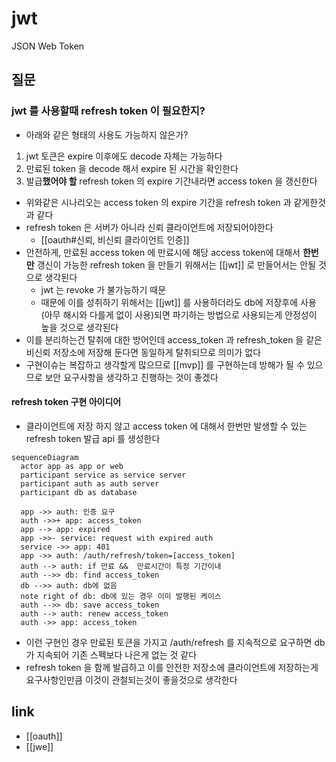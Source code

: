 # jwt
JSON Web Token

## 질문
### jwt 를 사용할때 refresh token 이 필요한지?
- 아래와 같은 형태의 사용도 가능하지 않은가?
1. jwt 토큰은 expire 이후에도 decode 자체는 가능하다
2. 만료된 token 을 decode 해서 expire 된 시간을 확인한다
3. 발급**했어야 할** refresh token 의 expire 기간내라면 access token 을 갱신한다
- 위와같은 시나리오는 access token 의 expire 기간을 refresh token 과 같게한것과 같다
- refresh token 은 서버가 아니라 신뢰 클라이언트에 저장되어야한다
  + [[oauth#신뢰, 비신뢰 클라이언트 인증]]
- 안전하게, 만료된 access token 에 만료시에 해당 access token에 대해서 **한번만** 갱신이 가능한 refresh token 을 만들기 위해서는 [[jwt]] 로 만들어서는 안될 것으로 생각된다
  - jwt 는 revoke 가 불가능하기 때문
  - 때문에 이를 성취하기 위해서는 [[jwt]] 를 사용하더라도 db에 저장후에 사용(아무 해시와 다를게 없이 사용)되면 파기하는 방법으로 사용되는게 안정성이 높을 것으로 생각된다
- 이를 분리하는건 탈취에 대한 방어인데 access_token 과 refresh_token 을 같은 비신뢰 저장소에 저장해 둔다면 동일하게 탈취되므로 의미가 없다
- 구현이슈는 복잡하고 생각할게 많으므로 [[mvp]] 를 구현하는데 방해가 될 수 있으므로 보안 요구사항을 생각하고 진행하는 것이 좋겠다

#### refresh token 구현 아이디어
- 클라이언트에 저장 하지 않고 access token 에 대해서 한번만 발생할 수 있는 refresh token 발급 api 를 생성한다
```mermaid
sequenceDiagram
  actor app as app or web
  participant service as service server
  participant auth as auth server
  participant db as database

  app ->> auth: 인증 요구
  auth ->>+ app: access_token
  app --> app: expired
  app ->>- service: request with expired auth
  service ->> app: 401
  app ->> auth: /auth/refresh/token=[access_token]
  auth --> auth: if 만료 &&  만료시간이 특정 기간이내
  auth -->> db: find access_token
  db -->> auth: db에 없음
  note right of db: db에 있는 경우 이미 발행된 케이스
  auth -->> db: save access_token
  auth --> auth: renew access_token
  auth ->> app: access_token
```
  - 이런 구현인 경우 만료된 토큰을 가지고 /auth/refresh 를 지속적으로 요구하면 db 가 지속되어 기존 스펙보다 나은게 없는 것 같다
  - refresh token 을 함께 발급하고 이를 안전한 저장소에 클라이언트에 저장하는게 요구사항인만큼 이것이 관철되는것이 좋을것으로 생각한다

## link
- [[oauth]]
- [[jwe]]
